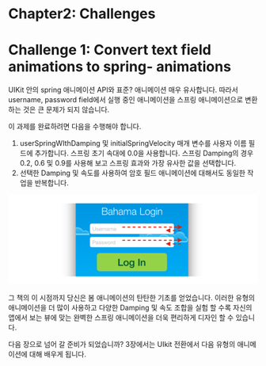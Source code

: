 
# Chapter2: Challenges

# Challenge 1: Convert text field animations to spring- animations

UIKit 안의 spring 애니메이션 API와 표준? 애니메이션 매우 유사합니다. 따라서 username, password field에서 실행 중인 애니메이션을 스프링 애니메이션으로 변환하는 것은 큰 문제가 되지 않습니다.

이 과제를 완료하려면 다음을 수행해야 합니다.

1. userSpringWIthDamping 및 initialSpringVelocity 매개 변수를 사용자 이름 필드에 추가합니다. 스프링 초기 속대에 0.0을 사용합니다. 스프링 Damping의 경우 0.2, 0.6 및 0.9를 사용해 보고 스프링 효과와 가장 유사한 값을 선택합니다.
2. 선택한 Damping 및 속도를 사용하여 암호 필드 애니메이션에 대해서도 동일한 작업을 반복합니다.

![](./img/img_1.png)

그 책의 이 시점까지 당신은 봄 애니메이션의 탄탄한 기초를 얻었습니다. 이러한 유형의 애니메이션을 더 많이 사용하고 다양한 Damping 및 속도 조합을 실험 할 수록 자신의 앱에서 보는 뷰에 맞는 완벽한 스프링 애니메이션을 더욱 편리하게 디자인 할 수 있습니다.

다음 장으로 넘어 갈 준비가 되었습니까? 3장에서는 UIkit 전환에서 다음 유형의 애니메이션에 대해 배우게 됩니다.
